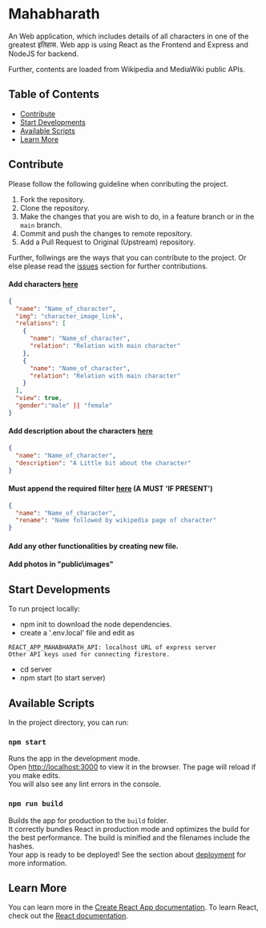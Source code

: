 # Mahabharath
An Web application, which includes details of all characters in one of the greatest इतिहास. Web app is using React as the Frontend and Express and NodeJS for backend.

Further, contents are loaded from Wikipedia and MediaWiki public APIs.

## Table of Contents

- [Contribute](#contribute)
- [Start Developments](#start-developments)
- [Available Scripts](#available-scripts)
- [Learn More](#learn-more)

## Contribute
Please follow the following guideline when conributing the project.

1. Fork the repository.
1. Clone the repository.
1. Make the changes that you are wish to do, in a feature branch or in the `main` branch.
1. Commit and push the changes to remote repository.
1. Add a Pull Request to Original (Upstream) repository.

Further, follwings are the ways that you can contribute to the project. Or else please read the [issues](https://github.com/Abhiramborige/react-app-mahabharath/issues) section for further contributions.

#### Add characters [here](public/characters.json)
```json
{
  "name": "Name_of_character",
  "img": "character_image_link",
  "relations": [
    {
      "name": "Name_of_character",
      "relation": "Relation with main character"
    },
    {
      "name": "Name_of_character",
      "relation": "Relation with main character"
    }
  ],
  "view": true,
  "gender":"male" || "female"
}
```
#### Add description about the characters [here](public/character_details.json)
```json
{
  "name": "Name_of_character",
  "description": "A Little bit about the character"
}
```
#### Must append the required filter [here](public/filter.json) (A MUST 'IF PRESENT')
```json
{
  "name": "Name_of_character",
  "rename": "Name followed by wikipedia page of character"
}
```
#### Add any other functionalities by creating new file.
#### Add photos in "public\images"

## Start Developments

To run project locally:
* npm init to download the node dependencies.
* create a '.env.local' file and edit as
```
REACT_APP_MAHABHARATH_API: localhost URL of express server
Other API keys used for connecting firestore.
```
* cd server
* npm start (to start server)

## Available Scripts

In the project directory, you can run:

### `npm start`
Runs the app in the development mode.\
Open [http://localhost:3000](http://localhost:3000) to view it in the browser.
The page will reload if you make edits.\
You will also see any lint errors in the console.

### `npm run build`
Builds the app for production to the `build` folder.\
It correctly bundles React in production mode and optimizes the build for the best performance.
The build is minified and the filenames include the hashes.\
Your app is ready to be deployed!
See the section about [deployment](https://facebook.github.io/create-react-app/docs/deployment) for more information.

## Learn More
You can learn more in the [Create React App documentation](https://facebook.github.io/create-react-app/docs/getting-started).
To learn React, check out the [React documentation](https://reactjs.org/).

